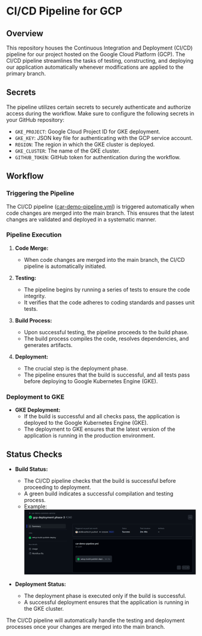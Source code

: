 # CI/CD Pipeline for GCP

## Overview

This repository houses the Continuous Integration and Deployment (CI/CD) pipeline for our project hosted on the Google Cloud Platform (GCP). The CI/CD pipeline streamlines the tasks of testing, constructing, and deploying our application automatically whenever modifications are applied to the primary branch.

## Secrets

The pipeline utilizes certain secrets to securely authenticate and authorize access during the workflow. Make sure to configure the following secrets in your GitHub repository:

- `GKE_PROJECT`: Google Cloud Project ID for GKE deployment.
- `GKE_KEY`: JSON key file for authenticating with the GCP service account.
- `REGION`: The region in which the GKE cluster is deployed.
- `GKE_CLUSTER`: The name of the GKE cluster.
- `GITHUB_TOKEN`: GitHub token for authentication during the workflow.

## Workflow

### Triggering the Pipeline

The CI/CD pipeline ([car-demo-pipeline.yml](.github/workflows/car-demo-pipeline.yml)) is triggered automatically when code changes are merged into the main branch. This ensures that the latest changes are validated and deployed in a systematic manner.

### Pipeline Execution

1. **Code Merge:**
    - When code changes are merged into the main branch, the CI/CD pipeline is automatically initiated.

2. **Testing:**
    - The pipeline begins by running a series of tests to ensure the code integrity.
    - It verifies that the code adheres to coding standards and passes unit tests.

3. **Build Process:**
    - Upon successful testing, the pipeline proceeds to the build phase.
    - The build process compiles the code, resolves dependencies, and generates artifacts.

4. **Deployment:**
    - The crucial step is the deployment phase.
    - The pipeline ensures that the build is successful, and all tests pass before deploying to Google Kubernetes Engine (GKE).

### Deployment to GKE

- **GKE Deployment:**
    - If the build is successful and all checks pass, the application is deployed to the Google Kubernetes Engine (GKE).
    - The deployment to GKE ensures that the latest version of the application is running in the production environment.

## Status Checks

- **Build Status:**
    - The CI/CD pipeline checks that the build is successful before proceeding to deployment.
    - A green build indicates a successful compilation and testing process. 
    - Example:
  ![](documentation/sample-build-status.png)

- **Deployment Status:**
    - The deployment phase is executed only if the build is successful.
    - A successful deployment ensures that the application is running in the GKE cluster.


The CI/CD pipeline will automatically handle the testing and deployment processes once your changes are merged into the main branch.


